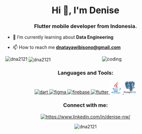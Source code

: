 <h1 align="center">Hi 👋, I'm Denise</h1>
<h3 align="center">Flutter mobile developer from Indonesia.</h3>

- 🌱 I’m currently learning about **Data Engineering**

- 📫 How to reach me **dnatayawibisono@gmail.com**
<p><img align="right" src="https://i.pinimg.com/originals/f0/f0/d9/f0f0d932d6e39c7af5aa305cbd8da735.gif" alt="coding" width="200" /></p>

<p><img align="left" src="https://github-readme-stats.vercel.app/api/top-langs?username=dna2121&show_icons=true&locale=en&layout=compact" alt="dna2121" /></p>
<p>&nbsp;<img align="center" src="https://github-readme-stats.vercel.app/api?username=dna2121&show_icons=true&locale=en" alt="dna2121" /></p>


<h3 align="center">Languages and Tools:</h3>
<p align="center"> <a href="https://dart.dev" target="_blank" rel="noreferrer"> <img src="https://www.vectorlogo.zone/logos/dartlang/dartlang-icon.svg" alt="dart" width="40" height="40"/> </a> <a href="https://www.figma.com/" target="_blank" rel="noreferrer"> <img src="https://www.vectorlogo.zone/logos/figma/figma-icon.svg" alt="figma" width="40" height="40"/> </a> <a href="https://firebase.google.com/" target="_blank" rel="noreferrer"> <img src="https://www.vectorlogo.zone/logos/firebase/firebase-icon.svg" alt="firebase" width="40" height="40"/> </a> <a href="https://flutter.dev" target="_blank" rel="noreferrer"> <img src="https://www.vectorlogo.zone/logos/flutterio/flutterio-icon.svg" alt="flutter" width="40" height="40"/> </a> <a href="https://www.java.com" target="_blank" rel="noreferrer"> <img src="https://raw.githubusercontent.com/devicons/devicon/master/icons/java/java-original.svg" alt="java" width="40" height="40"/> </a> <a href="https://www.postgresql.org" target="_blank" rel="noreferrer"> <img src="https://raw.githubusercontent.com/devicons/devicon/master/icons/postgresql/postgresql-original-wordmark.svg" alt="postgresql" width="40" height="40"/> </a> </p>

<h3 align="center">Connect with me:</h3>
<p align="center">
<a href="https://linkedin.com/in/https://www.linkedin.com/in/denise-nw/" target="blank"><img align="center" src="https://raw.githubusercontent.com/rahuldkjain/github-profile-readme-generator/master/src/images/icons/Social/linked-in-alt.svg" alt="https://www.linkedin.com/in/denise-nw/" height="30" width="40" /></a>
</p>

<p align="center"> <img src="https://komarev.com/ghpvc/?username=dna2121&label=Profile%20views&color=0e75b6&style=flat" alt="dna2121" /> </p>

